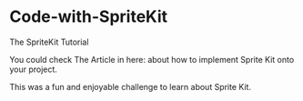 # Code-with-SpriteKit
The SpriteKit Tutorial

You could check The Article in here: 
about how to implement Sprite Kit onto your project.

This was a fun and enjoyable challenge to learn about Sprite Kit.
